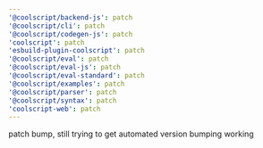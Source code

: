 ```yaml
---
'@coolscript/backend-js': patch
'@coolscript/cli': patch
'@coolscript/codegen-js': patch
'coolscript': patch
'esbuild-plugin-coolscript': patch
'@coolscript/eval': patch
'@coolscript/eval-js': patch
'@coolscript/eval-standard': patch
'@coolscript/examples': patch
'@coolscript/parser': patch
'@coolscript/syntax': patch
'coolscript-web': patch
---
```


patch bump, still trying to get automated version bumping working

